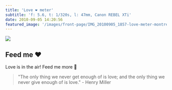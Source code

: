 ```yaml
---
title: 'Love ❤ meter'
subtitle: 'f: 5.6, t: 1/320s, l: 47mm, Canon REBEL XTi'
date: 2010-09-05 14:20:56
featured_image: '/images/front-page/IMG_20100905_1857-love-meter-montreal-landscape-cropped-1600x1100.jpg'
---
```


![](/images/front-page/IMG_20100905_1857-love-meter-montreal-1100x1600.jpg)

## Feed me ❤
Love is in the air! Feed me more 💖

> "The only thing we never get enough of is love; and the only thing we never give enough of is love." - Henry Miller